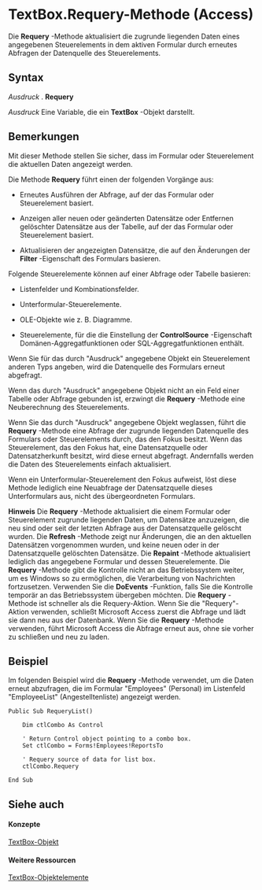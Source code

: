 
# TextBox.Requery-Methode (Access)

Die  **Requery** -Methode aktualisiert die zugrunde liegenden Daten eines angegebenen Steuerelements in dem aktiven Formular durch erneutes Abfragen der Datenquelle des Steuerelements.
 


## Syntax

 *Ausdruck*  . **Requery**
 

 
 *Ausdruck*  Eine Variable, die ein **TextBox** -Objekt darstellt.
 

 

## Bemerkungen

Mit dieser Methode stellen Sie sicher, dass im Formular oder Steuerelement die aktuellen Daten angezeigt werden.
 

 
Die Methode  **Requery** führt einen der folgenden Vorgänge aus:
 

 

- Erneutes Ausführen der Abfrage, auf der das Formular oder Steuerelement basiert.
    
 
- Anzeigen aller neuen oder geänderten Datensätze oder Entfernen gelöschter Datensätze aus der Tabelle, auf der das Formular oder Steuerelement basiert.
    
 
- Aktualisieren der angezeigten Datensätze, die auf den Änderungen der  **Filter** -Eigenschaft des Formulars basieren.
    
 
Folgende Steuerelemente können auf einer Abfrage oder Tabelle basieren:
 

 

- Listenfelder und Kombinationsfelder.
    
 
- Unterformular-Steuerelemente.
    
 
- OLE-Objekte wie z. B. Diagramme.
    
 
- Steuerelemente, für die die Einstellung der  **ControlSource** -Eigenschaft Domänen-Aggregatfunktionen oder SQL-Aggregatfunktionen enthält.
    
 
Wenn Sie für das durch "Ausdruck" angegebene Objekt ein Steuerelement anderen Typs angeben, wird die Datenquelle des Formulars erneut abgefragt.
 

 
Wenn das durch "Ausdruck" angegebene Objekt nicht an ein Feld einer Tabelle oder Abfrage gebunden ist, erzwingt die  **Requery** -Methode eine Neuberechnung des Steuerelements.
 

 
Wenn Sie das durch "Ausdruck" angegebene Objekt weglassen, führt die  **Requery** -Methode eine Abfrage der zugrunde liegenden Datenquelle des Formulars oder Steuerelements durch, das den Fokus besitzt. Wenn das Steuerelement, das den Fokus hat, eine Datensatzquelle oder Datensatzherkunft besitzt, wird diese erneut abgefragt. Andernfalls werden die Daten des Steuerelements einfach aktualisiert.
 

 
Wenn ein Unterformular-Steuerelement den Fokus aufweist, löst diese Methode lediglich eine Neuabfrage der Datensatzquelle dieses Unterformulars aus, nicht des übergeordneten Formulars.
 

 

 **Hinweis**   Die **Requery** -Methode aktualisiert die einem Formular oder Steuerelement zugrunde liegenden Daten, um Datensätze anzuzeigen, die neu sind oder seit der letzten Abfrage aus der Datensatzquelle gelöscht wurden. Die **Refresh** -Methode zeigt nur Änderungen, die an den aktuellen Datensätzen vorgenommen wurden, und keine neuen oder in der Datensatzquelle gelöschten Datensätze. Die **Repaint** -Methode aktualisiert lediglich das angegebene Formular und dessen Steuerelemente. Die **Requery** -Methode gibt die Kontrolle nicht an das Betriebssystem weiter, um es Windows so zu ermöglichen, die Verarbeitung von Nachrichten fortzusetzen. Verwenden Sie die **DoEvents** -Funktion, falls Sie die Kontrolle temporär an das Betriebssystem übergeben möchten. Die **Requery** -Methode ist schneller als die Requery-Aktion. Wenn Sie die "Requery"-Aktion verwenden, schließt Microsoft Access zuerst die Abfrage und lädt sie dann neu aus der Datenbank. Wenn Sie die **Requery** -Methode verwenden, führt Microsoft Access die Abfrage erneut aus, ohne sie vorher zu schließen und neu zu laden.
 


## Beispiel

Im folgenden Beispiel wird die  **Requery** -Methode verwendet, um die Daten erneut abzufragen, die im Formular "Employees" (Personal) im Listenfeld "EmployeeList" (Angestelltenliste) angezeigt werden.
 

 

```
Public Sub RequeryList() 
 
    Dim ctlCombo As Control 
 
    ' Return Control object pointing to a combo box. 
    Set ctlCombo = Forms!Employees!ReportsTo 
 
    ' Requery source of data for list box. 
    ctlCombo.Requery 
 
End Sub 

```


## Siehe auch


#### Konzepte


 
 [TextBox-Objekt](d74fbe9a-0d40-7d28-956f-a2bfd0cfee45.md)
#### Weitere Ressourcen


 
 [TextBox-Objektelemente](bb55abbc-902e-fc2d-bdff-063c55426cd0.md)